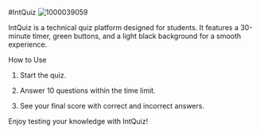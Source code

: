 #IntQuiz 
![1000039059](https://github.com/user-attachments/assets/5db0448a-1bec-4c67-9329-e736404e3db0)



IntQuiz is a technical quiz platform designed for students. It features a 30-minute timer, green buttons, and a light black background for a smooth experience.

How to Use

1. Start the quiz.


2. Answer 10 questions within the time limit.


3. See your final score with correct and incorrect answers.



Enjoy testing your knowledge with IntQuiz!


